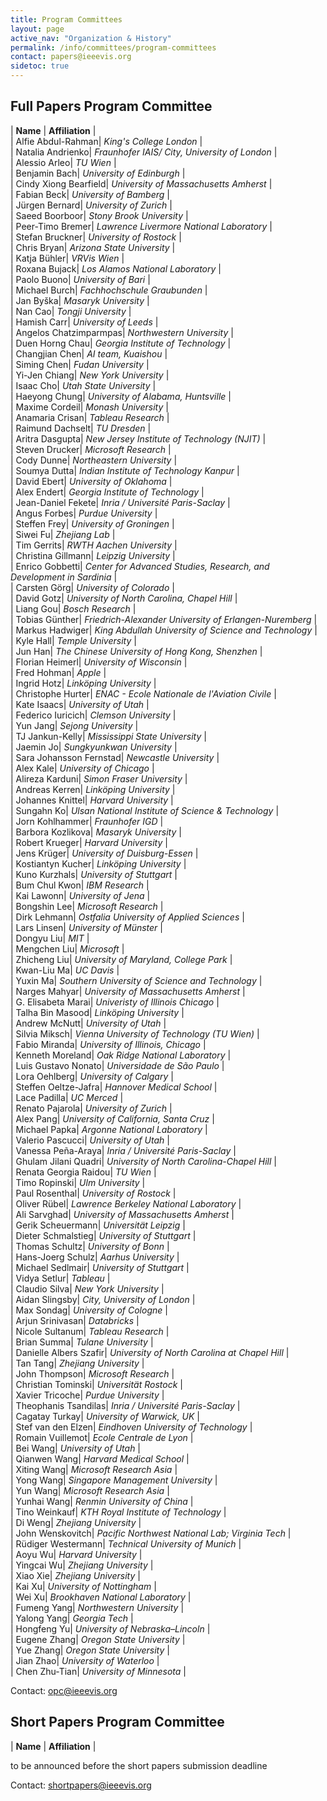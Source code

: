```yaml
---
title: Program Committees
layout: page
active_nav: "Organization & History"
permalink: /info/committees/program-committees
contact: papers@ieeevis.org
sidetoc: true
---
```


## Full Papers Program Committee 

| **Name** | **Affiliation** |<br>
| Alfie Abdul-Rahman| *King's College London* |<br>
| Natalia Andrienko| *Fraunhofer IAIS/ City, University of London* |<br>
| Alessio Arleo| *TU Wien* |<br>
| Benjamin Bach| *University of Edinburgh* |<br>
| Cindy Xiong Bearfield| *University of Massachusetts Amherst* |<br>
| Fabian Beck| *University of Bamberg* |<br>
| Jürgen Bernard| *University of Zurich* |<br>
| Saeed Boorboor| *Stony Brook University* |<br>
| Peer-Timo Bremer| *Lawrence Livermore National Laboratory* |<br>
| Stefan Bruckner| *University of Rostock* |<br>
| Chris Bryan| *Arizona State University* |<br>
| Katja Bühler| *VRVis Wien* |<br>
| Roxana Bujack| *Los Alamos National Laboratory* |<br>
| Paolo Buono| *University of Bari* |<br>
| Michael Burch| *Fachhochschule Graubunden* |<br>
| Jan Byška| *Masaryk University* |<br>
| Nan Cao| *Tongji University* |<br>
| Hamish Carr| *University of Leeds* |<br>
| Angelos Chatzimparmpas| *Northwestern University* |<br>
| Duen Horng Chau| *Georgia Institute of Technology* |<br>
| Changjian Chen| *AI team, Kuaishou* |<br>
| Siming Chen| *Fudan University* |<br>
| Yi-Jen Chiang| *New York University* |<br>
| Isaac Cho| *Utah State University* |<br>
| Haeyong Chung| *University of Alabama, Huntsville* |<br>
| Maxime Cordeil| *Monash University* |<br>
| Anamaria Crisan| *Tableau Research* |<br>
| Raimund Dachselt| *TU Dresden* |<br>
| Aritra Dasgupta| *New Jersey Institute of Technology (NJIT)* |<br>
| Steven Drucker| *Microsoft Research* |<br>
| Cody Dunne| *Northeastern University* |<br>
| Soumya Dutta| *Indian Institute of Technology Kanpur* |<br>
| David Ebert| *University of Oklahoma* |<br>
| Alex Endert| *Georgia Institute of Technology* |<br>
| Jean-Daniel Fekete| *Inria / Université Paris-Saclay* |<br>
| Angus Forbes| *Purdue University* |<br>
| Steffen Frey| *University of Groningen* |<br>
| Siwei Fu| *Zhejiang Lab* |<br>
| Tim Gerrits| *RWTH Aachen University* |<br>
| Christina Gillmann| *Leipzig University* |<br>
| Enrico Gobbetti| *Center for Advanced Studies, Research, and Development in Sardinia* |<br>
| Carsten Görg| *University of Colorado* |<br>
| David Gotz| *University of North Carolina, Chapel Hill* |<br>
| Liang Gou| *Bosch Research* |<br>
| Tobias Günther| *Friedrich-Alexander University of Erlangen-Nuremberg* |<br>
| Markus Hadwiger| *King Abdullah University of Science and Technology* |<br>
| Kyle Hall| *Temple University* |<br>
| Jun Han| *The Chinese University of Hong Kong, Shenzhen* |<br>
| Florian Heimerl| *University of Wisconsin* |<br>
| Fred Hohman| *Apple* |<br>
| Ingrid Hotz| *Linköping University* |<br>
| Christophe Hurter| *ENAC - Ecole Nationale de l'Aviation Civile* |<br>
| Kate Isaacs| *University of Utah* |<br>
| Federico Iuricich| *Clemson University* |<br>
| Yun Jang| *Sejong University* |<br>
| TJ Jankun-Kelly| *Mississippi State University* |<br>
| Jaemin Jo| *Sungkyunkwan University* |<br>
| Sara Johansson Fernstad| *Newcastle University* |<br>
| Alex Kale| *University of Chicago* |<br>
| Alireza Karduni| *Simon Fraser University* |<br>
| Andreas Kerren| *Linköping University* |<br>
| Johannes Knittel| *Harvard University* |<br>
| Sungahn Ko| *Ulsan National Institute of Science & Technology* |<br>
| Jorn Kohlhammer| *Fraunhofer IGD* |<br>
| Barbora Kozlikova| *Masaryk University* |<br>
| Robert Krueger| *Harvard University* |<br>
| Jens Krüger| *University of Duisburg-Essen* |<br>
| Kostiantyn Kucher| *Linköping University* |<br>
| Kuno Kurzhals| *University of Stuttgart* |<br>
| Bum Chul Kwon| *IBM Research* |<br>
| Kai Lawonn| *University of Jena* |<br>
| Bongshin Lee| *Microsoft Research* |<br>
| Dirk Lehmann| *Ostfalia University of Applied Sciences* |<br>
| Lars Linsen| *University of Münster* |<br>
| Dongyu Liu| *MIT* |<br>
| Mengchen Liu| *Microsoft* |<br>
| Zhicheng Liu| *University of Maryland, College Park* |<br>
| Kwan-Liu Ma| *UC Davis* |<br>
| Yuxin Ma| *Southern University of Science and Technology* |<br>
| Narges Mahyar| *University of Massachusetts Amherst* |<br>
| G. Elisabeta Marai| *Univeristy of Illinois Chicago* |<br>
| Talha Bin Masood| *Linköping University* |<br>
| Andrew McNutt| *University of Utah* |<br>
| Silvia Miksch| *Vienna University of Technology (TU Wien)* |<br>
| Fabio Miranda| *University of Illinois, Chicago* |<br>
| Kenneth Moreland| *Oak Ridge National Laboratory* |<br>
| Luis Gustavo Nonato| *Universidade de São Paulo* |<br>
| Lora Oehlberg| *University of Calgary* |<br>
| Steffen Oeltze-Jafra| *Hannover Medical School* |<br>
| Lace Padilla| *UC Merced* |<br>
| Renato Pajarola| *University of Zurich* |<br>
| Alex Pang| *University of California, Santa Cruz* |<br>
| Michael Papka| *Argonne National Laboratory* |<br>
| Valerio Pascucci| *University of Utah* |<br>
| Vanessa Peña-Araya| *Inria / Université Paris-Saclay* |<br>
| Ghulam Jilani Quadri| *University of North Carolina-Chapel Hill* |<br>
| Renata Georgia Raidou| *TU Wien* |<br>
| Timo Ropinski| *Ulm University* |<br>
| Paul Rosenthal| *University of Rostock* |<br>
| Oliver Rübel| *Lawrence Berkeley National Laboratory* |<br>
| Ali Sarvghad| *University of Massachusetts Amherst* |<br>
| Gerik Scheuermann| *Universität Leipzig* |<br>
| Dieter Schmalstieg| *University of Stuttgart* |<br>
| Thomas Schultz| *University of Bonn* |<br>
| Hans-Joerg Schulz| *Aarhus University* |<br>
| Michael Sedlmair| *University of Stuttgart* |<br>
| Vidya Setlur| *Tableau* |<br>
| Claudio Silva| *New York University* |<br>
| Aidan Slingsby| *City, University of London* |<br>
| Max Sondag| *University of Cologne* |<br>
| Arjun Srinivasan| *Databricks* |<br>
| Nicole Sultanum| *Tableau Research* |<br>
| Brian Summa| *Tulane University* |<br>
| Danielle Albers Szafir| *University of North Carolina at Chapel Hill* |<br>
| Tan Tang| *Zhejiang University* |<br>
| John Thompson| *Microsoft Research* |<br>
| Christian Tominski| *Universität Rostock* |<br>
| Xavier Tricoche| *Purdue University* |<br>
| Theophanis Tsandilas| *Inria / Université Paris-Saclay* |<br>
| Cagatay Turkay| *University of Warwick, UK* |<br>
| Stef van den Elzen| *Eindhoven University of Technology* |<br>
| Romain Vuillemot| *Ecole Centrale de Lyon* |<br>
| Bei Wang| *University of Utah* |<br>
| Qianwen Wang| *Harvard Medical School* |<br>
| Xiting Wang| *Microsoft Research Asia* |<br>
| Yong Wang| *Singapore Management University* |<br>
| Yun Wang| *Microsoft Research Asia* |<br>
| Yunhai Wang| *Renmin University of China* |<br>
| Tino Weinkauf| *KTH Royal Institute of Technology* |<br>
| Di Weng| *Zhejiang University* |<br>
| John Wenskovitch| *Pacific Northwest National Lab; Virginia Tech* |<br>
| Rüdiger Westermann| *Technical University of Munich* |<br>
| Aoyu Wu| *Harvard University* |<br>
| Yingcai Wu| *Zhejiang University* |<br>
| Xiao Xie| *Zhejiang University* |<br>
| Kai Xu| *University of Nottingham* |<br>
| Wei Xu| *Brookhaven National Laboratory* |<br>
| Fumeng Yang| *Northwestern University* |<br>
| Yalong Yang| *Georgia Tech* |<br>
| Hongfeng Yu| *University of Nebraska–Lincoln* |<br>
| Eugene Zhang| *Oregon State University* |<br>
| Yue Zhang| *Oregon State University* |<br>
| Jian Zhao| *University of Waterloo* |<br>
| Chen Zhu-Tian| *University of Minnesota* |<br>


Contact: [opc@ieeevis.org](mailto:opc@ieeevis.org)



## Short Papers Program Committee

| **Name** | **Affiliation** |<br>

to be announced before the short papers submission deadline

Contact: [shortpapers@ieeevis.org](mailto:shortpapers@ieeevis.org)
